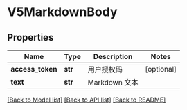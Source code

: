# V5MarkdownBody

## Properties
Name | Type | Description | Notes
------------ | ------------- | ------------- | -------------
**access_token** | **str** | 用户授权码 | [optional] 
**text** | **str** | Markdown 文本 | 

[[Back to Model list]](../README.md#documentation-for-models) [[Back to API list]](../README.md#documentation-for-api-endpoints) [[Back to README]](../README.md)


